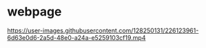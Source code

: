 # webpage



https://user-images.githubusercontent.com/128250131/226123961-6d63e0d6-2a5d-48e0-a24a-e5259103cf19.mp4

